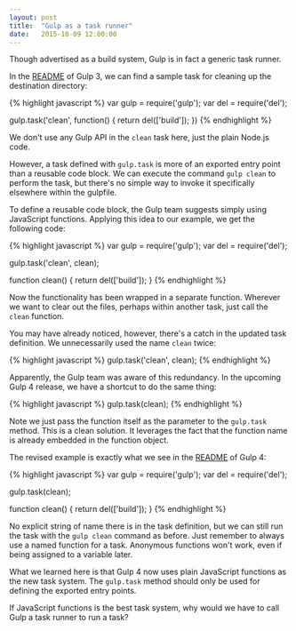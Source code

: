 ```yaml
---
layout: post
title:  "Gulp as a task runner"
date:   2015-10-09 12:00:00
---
```


Though advertised as a build system, Gulp is in fact a generic task runner.

In the [README](https://github.com/gulpjs/gulp/blob/47623606afb698f66a4085ad6f73bc7270ad1654/README.md) of Gulp 3, we can find a sample task for cleaning up the destination directory:

{% highlight javascript %}
var gulp = require('gulp');
var del = require('del');

gulp.task('clean', function() {
  return del(['build']);
})
{% endhighlight %}

We don't use any Gulp API in the `clean` task here, just the plain Node.js code.

However, a task defined with `gulp.task` is more of an exported entry point than a reusable code block. We can execute the command `gulp clean` to perform the task, but there's no simple way to invoke it specifically elsewhere within the gulpfile.

To define a reusable code block, the Gulp team suggests simply using JavaScript functions. Applying this idea to our example, we get the following code:

{% highlight javascript %}
var gulp = require('gulp');
var del = require('del');

gulp.task('clean', clean);

function clean() {
  return del(['build']);
}
{% endhighlight %}

Now the functionality has been wrapped in a separate function. Wherever we want to clear out the files, perhaps within another task, just call the `clean` function.

You may have already noticed, however, there's a catch in the updated task definition. We unnecessarily used the name `clean` twice:

{% highlight javascript %}
gulp.task('clean', clean);
{% endhighlight %}

Apparently, the Gulp team was aware of this redundancy. In the upcoming Gulp 4 release, we have a shortcut to do the same thing:

{% highlight javascript %}
gulp.task(clean);
{% endhighlight %}

Note we just pass the function itself as the parameter to the `gulp.task` method. This is a clean solution. It leverages the fact that the function name is already embedded in the function object.

The revised example is exactly what we see in the [README](https://github.com/gulpjs/gulp/blob/13e25e2ab8839cd006b40ea2ed9e6fdf18fff901/README.md) of Gulp 4:

{% highlight javascript %}
var gulp = require('gulp');
var del = require('del');

gulp.task(clean);

function clean() {
  return del(['build']);
}
{% endhighlight %}

No explicit string of name there is in the task definition, but we can still run the task with the `gulp clean` command as before. Just remember to always use a named function for a task. Anonymous functions won't work, even if being assigned to a variable later.

What we learned here is that Gulp 4 now uses plain JavaScript functions as the new task system. The `gulp.task` method should only be used for defining the exported entry points.

If JavaScript functions is the best task system, why would we have to call Gulp a task runner to run a task?

